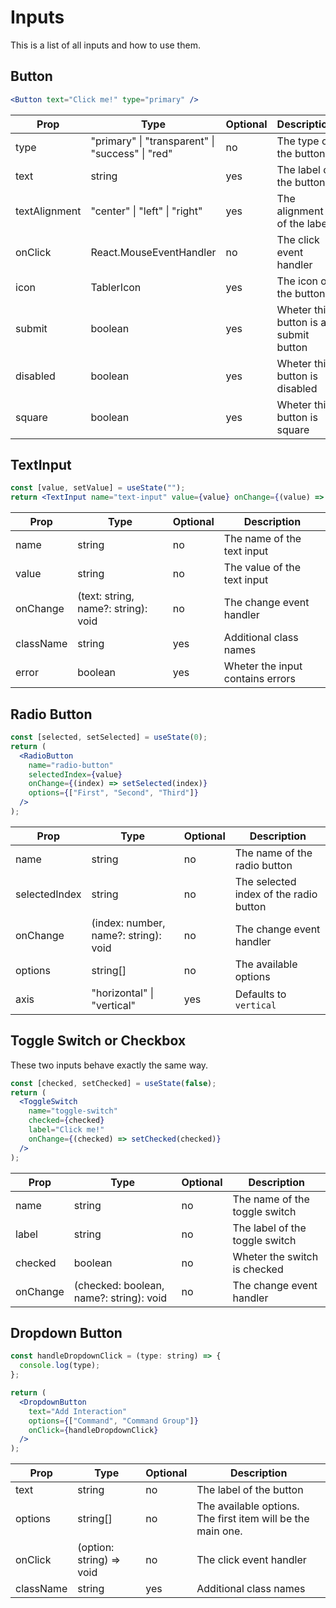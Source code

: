 # Inputs

This is a list of all inputs and how to use them.

## Button

```jsx
<Button text="Click me!" type="primary" />
```

| Prop          | Type                                             | Optional | Description                           |
| ------------- | ------------------------------------------------ | -------- | ------------------------------------- |
| type          | "primary" \| "transparent" \| "success" \| "red" | no       | The type of the button                |
| text          | string                                           | yes      | The label of the button               |
| textAlignment | "center" \| "left" \| "right"                    | yes      | The alignment of the label            |
| onClick       | React.MouseEventHandler<HTMLButtonElement>       | no       | The click event handler               |
| icon          | TablerIcon                                       | yes      | The icon of the button                |
| submit        | boolean                                          | yes      | Wheter this button is a submit button |
| disabled      | boolean                                          | yes      | Wheter this button is disabled        |
| square        | boolean                                          | yes      | Wheter this button is square          |

## TextInput

```jsx
const [value, setValue] = useState("");
return <TextInput name="text-input" value={value} onChange={(value) => setValue(value)} />;
```

| Prop      | Type                                | Optional | Description                      |
| --------- | ----------------------------------- | -------- | -------------------------------- |
| name      | string                              | no       | The name of the text input       |
| value     | string                              | no       | The value of the text input      |
| onChange  | (text: string, name?: string): void | no       | The change event handler         |
| className | string                              | yes      | Additional class names           |
| error     | boolean                             | yes      | Wheter the input contains errors |

## Radio Button

```jsx
const [selected, setSelected] = useState(0);
return (
  <RadioButton
    name="radio-button"
    selectedIndex={value}
    onChange={(index) => setSelected(index)}
    options={["First", "Second", "Third"]}
  />
);
```

| Prop          | Type                                 | Optional | Description                            |
| ------------- | ------------------------------------ | -------- | -------------------------------------- |
| name          | string                               | no       | The name of the radio button           |
| selectedIndex | string                               | no       | The selected index of the radio button |
| onChange      | (index: number, name?: string): void | no       | The change event handler               |
| options       | string[]                             | no       | The available options                  |
| axis          | "horizontal" \| "vertical"           | yes      | Defaults to `vertical`                 |

## Toggle Switch or Checkbox

These two inputs behave exactly the same way.

```jsx
const [checked, setChecked] = useState(false);
return (
  <ToggleSwitch
    name="toggle-switch"
    checked={checked}
    label="Click me!"
    onChange={(checked) => setChecked(checked)}
  />
);
```

| Prop     | Type                                    | Optional | Description                    |
| -------- | --------------------------------------- | -------- | ------------------------------ |
| name     | string                                  | no       | The name of the toggle switch  |
| label    | string                                  | no       | The label of the toggle switch |
| checked  | boolean                                 | no       | Wheter the switch is checked   |
| onChange | (checked: boolean, name?: string): void | no       | The change event handler       |

## Dropdown Button

```jsx
const handleDropdownClick = (type: string) => {
  console.log(type);
};

return (
  <DropdownButton
    text="Add Interaction"
    options={["Command", "Command Group"]}
    onClick={handleDropdownClick}
  />
);
```

| Prop      | Type                     | Optional | Description                                                 |
| --------- | ------------------------ | -------- | ----------------------------------------------------------- |
| text      | string                   | no       | The label of the button                                     |
| options   | string[]                 | no       | The available options. The first item will be the main one. |
| onClick   | (option: string) => void | no       | The click event handler                                     |
| className | string                   | yes      | Additional class names                                      |
